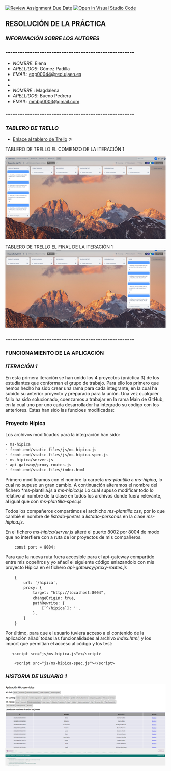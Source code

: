 [![Review Assignment Due Date](https://classroom.github.com/assets/deadline-readme-button-24ddc0f5d75046c5622901739e7c5dd533143b0c8e959d652212380cedb1ea36.svg)](https://classroom.github.com/a/hCaQWL7N)
[![Open in Visual Studio Code](https://classroom.github.com/assets/open-in-vscode-718a45dd9cf7e7f842a935f5ebbe5719a5e09af4491e668f4dbf3b35d5cca122.svg)](https://classroom.github.com/online_ide?assignment_repo_id=10906677&assignment_repo_type=AssignmentRepo)


## RESOLUCIÓN DE LA PRÁCTICA

### *INFORMACIÓN SOBRE LOS AUTORES*
### -----------------------------------------------------
* *NOMBRE*: Elena
* *APELLIDOS*: Gómez Padilla
* *EMAIL*: egp00044@red.ujaen.es
* 
*  
* *NOMBRE* : Magdalena
* *APELLIDOS*: Bueno Pedrera
* *EMAIL*: mmbp0003@gmail.com

### -----------------------------------------------------
###  *TABLERO DE TRELLO*
* [Enlace al tablero de Trello](https://trello.com/b/c2oGGDcT/desarrollo-%C3%A1gil-pr4) ↗️

TABLERO DE TRELLO EL COMIENZO DE LA ITERACIÓN 1

![Tablero de inicio de la Iteracion 1 ](./assets/img/Tablero_trello_Iteracion_1_Inicio.png)

TABLERO DE TRELLO EL FINAL DE LA ITERACIÓN 1
![Tablero final de la Iteracion 1 ](./assets/img/Tablero_trello_Iteracion_1_Final.png)
### -----------------------------------------------------

###  FUNCIONAMIENTO DE LA APLICACIÓN

###  *ITERACIÓN 1*

En esta primera iteración se han unido los 4 proyectos (práctica 3) 
de los estudiantes que conforman el grupo de trabajo. Para ello los primero
que hemos hecho ha sido crear una rama para cada integrante, en la cual ha subido
su anterior proyecto y preparado para la unión. Una vez cualquier fallo ha sido
solucionado, coenzamos a trabajar en la rama Main de GitHub, en la cual uno por uno
cada desarrollador ha integrado su código con los anteriores.
Estas han sido las funcioes modificadas: 

### Proyecto Hípica
Los archivos modificados para la integración han sido: 
```
· ms-hipica
· front-end/static-files/js/ms-hipica.js
· front-end/static-files/js/ms-hipica-spec.js
· ms-hipica/server.js
· api-gateway/proxy-routes.js
· front-end/static-files/index.html
```
Primero modificamos con el nombre la carpeta *ms-plantilla* a *ms-hipica*, lo cual no 
supuso un gran cambio.
A continuación alteramos el nombre del fichero *ms-plantilla.js a *ms-hipica.js*
Lo cual supuso modificar todo lo relativo al nombre de la clase en todos los 
archivos donde fuera relevante, al igual que con *ms-plantilla-spec.js*

Todos los compañeros compartimos el archicho *ms-plantilla.css*, por lo que 
cambié el nombre de *listado-jinetes* a *listado-personas* en la clase *ms-hipica.js*.


En el fichero *ms-hipica/server.js* alteré el puerto 8002 por 8004 de modo
que no interfiere con a  ruta de lor proyectos de mis compañeros.
```
    const port = 8004;
```
Para que la nueva ruta fuera accesible para el api-gateway compartido entre
mis copeñros y yo añadí el siguiente código enlazandolo con mis proyecto Hípica 
en el fichero *api-gateway/proxy-routes.js*
```
    {
        url: '/hipica',
        proxy: {
            target: "http://localhost:8004",
            changeOrigin: true,
            pathRewrite: {
                [`^/hipica`]: '',
            },
        }
    }   
 ```

Por último, para que el usuario tuviera acceso a el contenido de la aplicación
añadí todas las funcionalidades al archivo *index.html*, y los import que permitían
el acceso al código y los test: 
 ```
    <script src="js/ms-hipica.js"></script>
```
```
    <script src="js/ms-hipica-spec.js"></script>
```

###  *HISTORIA DE USUARIO 1*
![Resultado de la HU 1](./assets/img/Historia_de_Usuario_1.png)

